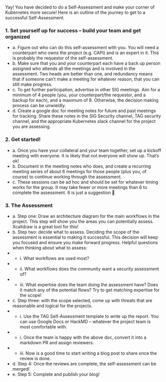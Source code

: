 Yay! You have decided to do a Self-Assessment and make your corner of Kubernetes more secure! Here is an outline of the journey to get to a successful Self-Assessment.

### 1. Set yourself up for success – build your team and get organized
- a.	Figure out who can do this self-assessment with you. You will need a counterpart who owns the project (e.g. CAPI) and is an expert in it. This is probably the requestor of the self-assessment.
- b.	Make sure that you and your counterpart each have a back up person assigned who attends all the meetings and is involved in the assessment. Two heads are better than one, and redundancy means that if someone can’t make a meeting for whatever reason, that you can still make progress.
- c.	To get further participation, advertise in other SIG meetings. Aim for a minimum of 4 people (you, your counterpart/the requestor, and a backup for each), and a maximum of 8. Otherwise, the decision making process can be unwieldly.
- d.	Create a google doc for meeting notes for future and past meetings for tracking. Share these notes in the SIG Security channel, TAG security channel, and the appropriate Kubernetes slack channel for the project you are assessing.
### 2. Get started!
- a.	Once you have your collateral and your team together, set up a kickoff meeting with everyone. It is likely that not everyone will show up. That’s ok! 
- b.	Document in the meeting notes who does, and create a recurring meeting series of about 6 meetings for those people (plus you, of course) to continue working through the assessment.
- c.	These sessions can be ad hoc and should be set for whatever timing works for the group. It may take fewer or more meetings than 6 to complete the assessment. 6 is just a suggestion 
### 3.	The Assessment
- a.	Step one: Draw an architecture diagram for the main workflows in the project. This step will show you the areas you can potentially assess. Xcalidraw is a great tool for this!
- b.	Step two: decide what to assess. Deciding the scope of the assessment is essential to making it successful. This decision will keep you focused and ensure you make forward progress. Helpful questions when thinking about what to assess:
- - i.	What workflows are used most?
- - ii.	What workflows does the community want a security assessment of?
- - iii.	What expertise does the team doing the assessment have? Does it match any of the potential flows? Try to get matching expertise for the scope!
- c.	Step three: with the scope selected, come up with threats that are reasonable and logical for the projects. 
- - i.	Use the TAG Self-Assessment template to write up the report. You can use Google Docs or HackMD – whatever the project team is most comfortable with. 
- - i.	Once the team is happy with the above doc, convert it into a markdown PR and assign reviewers.
- - iii.	Now is a good time to start writing a blog post to share once the review is done.
-  d.	Step 4: Once the reviews are complete, the self-assessment can be merged!
-  e.	Step 5: Complete and publish your blog!

